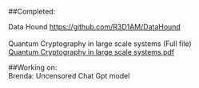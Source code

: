 

##Completed:
<br>

Data Hound https://github.com/R3D1AM/DataHound  <br><br>
Quantum Cryptography in large scale systems (Full file)
<br>[Quantum Cryptography in large scale systems.pdf](https://github.com/user-attachments/files/16926741/Quantum.Cryptography.in.large.scale.systems.pdf)





##Working on: 
<br>Brenda: 
Uncensored Chat Gpt model
